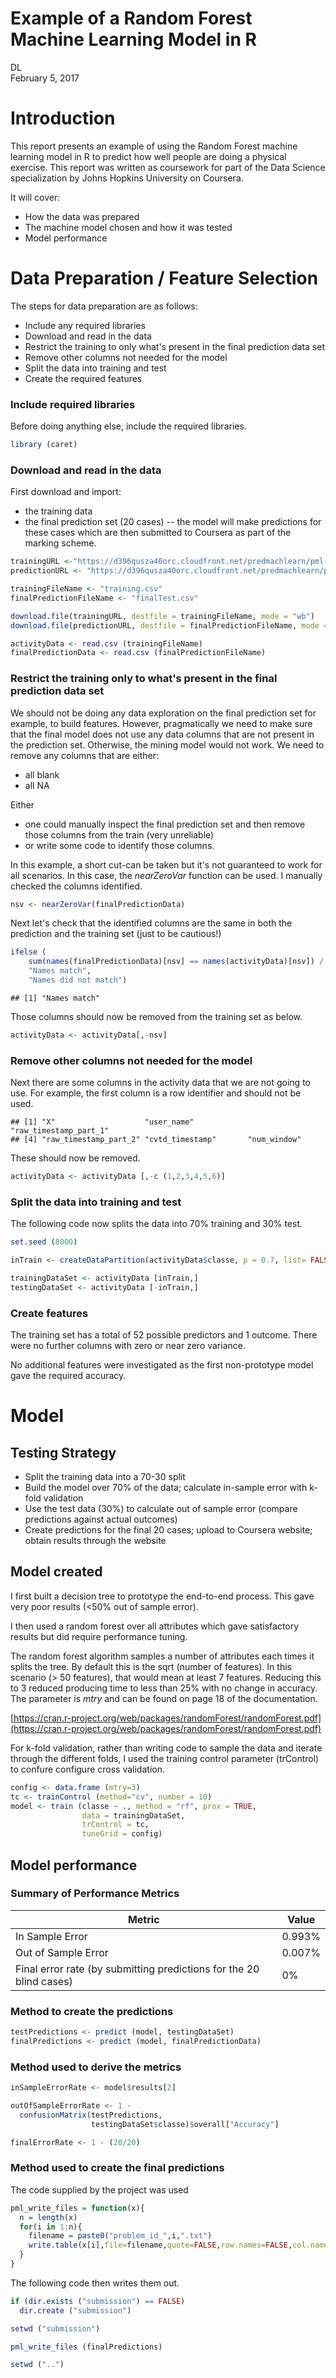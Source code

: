 # Example of a Random Forest Machine Learning Model in R
DL  
February 5, 2017  

# Introduction


This report presents an example of using the Random Forest machine learning model in R to predict how well people are doing a physical exercise. This report was written as coursework for part of the Data Science specialization by Johns Hopkins University on Coursera.

It will cover:

* How the data was prepared 
* The machine model chosen and how it was tested
* Model performance

# Data Preparation / Feature Selection

The steps for data preparation are as follows:

* Include any required libraries
* Download and read in the data
* Restrict the training to only what's present in the final prediction data set
* Remove other columns not needed for the model
* Split the data into training and test
* Create the required features


### Include required libraries

Before doing anything else, include the required libraries.


```r
library (caret)
```


### Download and read in the data

First download and import:

* the training data 
* the final prediction set (20 cases) -- the model will make predictions for these cases which are then submitted to Coursera as part of the marking scheme.


```r
trainingURL <-"https://d396qusza40orc.cloudfront.net/predmachlearn/pml-training.csv"
predictionURL <- "https://d396qusza40orc.cloudfront.net/predmachlearn/pml-testing.csv"

trainingFileName <- "training.csv"
finalPredictionFileName <- "finalTest.csv"

download.file(trainingURL, destfile = trainingFileName, mode = "wb")
download.file(predictionURL, destfile = finalPredictionFileName, mode = "wb")

activityData <- read.csv (trainingFileName)
finalPredictionData <- read.csv (finalPredictionFileName)
```


### Restrict the training only to what's present in the final prediction data set


We should not be doing any data exploration on the final prediction set for example, to build features. However, pragmatically we need to make sure that the final model does not use any data columns that are not present in the prediction set. Otherwise, the mining model would not work. We need to remove any columns that are either:

* all blank
* all NA

Either 

* one could manually inspect the final prediction set and then remove those columns from the train (very unreliable)
* or write some code to identify those columns.

In this example, a short cut-can be taken but it's not guaranteed to work for all scenarios. In this case, the *nearZeroVar* function can be used. I manually checked the columns identified.


```r
nsv <- nearZeroVar(finalPredictionData)
```

Next let's check that the identified columns are the same in both the prediction and the training set (just to be cautious!)


```r
ifelse (
    sum(names(finalPredictionData)[nsv] == names(activityData)[nsv]) / length (nsv) == 1, 
    "Names match", 
    "Names did not match")
```

```
## [1] "Names match"
```

Those columns should now be removed from the training set as below.


```r
activityData <- activityData[,-nsv]
```

### Remove other columns not needed for the model

Next there are some columns in the activity data that we are not going to use. For example, the first column is a row identifier and should not be used.


```
## [1] "X"                    "user_name"            "raw_timestamp_part_1"
## [4] "raw_timestamp_part_2" "cvtd_timestamp"       "num_window"
```

These should now be removed.

```r
activityData <- activityData [,-c (1,2,3,4,5,6)]
```

### Split the data into training and test

The following code now splits the data into 70% training and 30% test.


```r
set.seed (8000)

inTrain <- createDataPartition(activityData$classe, p = 0.7, list= FALSE)

trainingDataSet <- activityData [inTrain,]
testingDataSet <- activityData [-inTrain,]
```

### Create features
The training set has a total of 52 possible predictors and 1 outcome. There were no further columns with zero or near zero variance.

No additional features were investigated as the first non-prototype model gave the required accuracy.

# Model

## Testing Strategy

* Split the training data into a 70-30 split
* Build the model over 70% of the data; calculate in-sample error with k-fold validation
* Use the test data (30%) to calculate out of sample error (compare predictions against actual outcomes)
* Create predictions for the final 20 cases; upload to Coursera website; obtain results through the website


## Model created
I first built a decision tree to prototype the end-to-end process. This gave very poor results (<50% out of sample error).

I then used a random forest over all attributes which gave satisfactory results but did require performance tuning.

The random forest algorithm samples a number of attributes each times it splits the tree. By default this is the sqrt (number of features). In this scenario (> 50 features), that would mean at least 7 features. Reducing this to 3 reduced producing time to less than 25% with no change in accuracy. The parameter is *mtry* and can be found on page 18 of the documentation. 

[https://cran.r-project.org/web/packages/randomForest/randomForest.pdf](https://cran.r-project.org/web/packages/randomForest/randomForest.pdf)

For k-fold validation, rather than writing code to sample the data and iterate through the different folds, I used the training control parameter (trControl) to confure configure cross validation.


```r
config <- data.frame (mtry=3)
tc <- trainControl (method="cv", number = 10)
model <- train (classe ~ ., method = "rf", prox = TRUE, 
                data = trainingDataSet,
                trControl = tc,
                tuneGrid = config)
```

## Model performance





### Summary of Performance Metrics

Metric                                                              |Value                        |
--------------------------------------------------------------------|-----------------------------|
In Sample Error                                                     |0.993%       |
Out of Sample Error                                                 |0.007%    |
Final error rate (by submitting predictions for the 20 blind cases) |0%          |


### Method to create the predictions


```r
testPredictions <- predict (model, testingDataSet)
finalPredictions <- predict (model, finalPredictionData)
```

### Method used to derive the metrics


```r
inSampleErrorRate <- model$results[2]

outOfSampleErrorRate <- 1 - 
  confusionMatrix(testPredictions,
                  testingDataSet$classe)$overall["Accuracy"]

finalErrorRate <- 1 - (20/20)
```

### Method used to create the final predictions
The code supplied by the project was used


```r
pml_write_files = function(x){
  n = length(x)
  for(i in 1:n){
    filename = paste0("problem_id_",i,".txt")
    write.table(x[i],file=filename,quote=FALSE,row.names=FALSE,col.names=FALSE)
  }
}
```

The following code then writes them out.


```r
if (dir.exists ("submission") == FALSE)
  dir.create ("submission")

setwd ("submission")

pml_write_files (finalPredictions)

setwd ("..")
```
